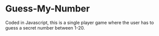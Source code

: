 # Guess-My-Number
Coded in Javascript, this is a single player game where the user has to guess a secret number between 1-20.
